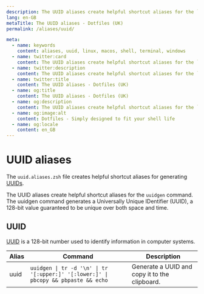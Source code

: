```yaml
---
description: The UUID aliases create helpful shortcut aliases for the `uuidgen` command. The uuidgen command generates a Universally Unique IDentifier (UUID), a 128-bit value guaranteed to be unique over both space and time.
lang: en-GB
metaTitle: The UUID aliases - Dotfiles (UK)
permalink: /aliases/uuid/

meta:
  - name: keywords
    content: aliases, uuid, linux, macos, shell, terminal, windows
  - name: twitter:card
    content: The UUID aliases create helpful shortcut aliases for the `uuidgen` command. The uuidgen command generates a Universally Unique IDentifier (UUID), a 128-bit value guaranteed to be unique over both space and time.
  - name: twitter:description
    content: The UUID aliases create helpful shortcut aliases for the `uuidgen` command. The uuidgen command generates a Universally Unique IDentifier (UUID), a 128-bit value guaranteed to be unique over both space and time.
  - name: twitter:title
    content: The UUID aliases - Dotfiles (UK)
  - name: og:title
    content: The UUID aliases - Dotfiles (UK)
  - name: og:description
    content: The UUID aliases create helpful shortcut aliases for the `uuidgen` command. The uuidgen command generates a Universally Unique IDentifier (UUID), a 128-bit value guaranteed to be unique over both space and time.
  - name: og:image:alt
    content: Dotfiles - Simply designed to fit your shell life
  - name: og:locale
    content: en_GB
---
```


# UUID aliases

The `uuid.aliases.zsh` file creates helpful shortcut aliases for generating
[UUIDs](https://en.wikipedia.org/wiki/Universally_unique_identifier).

The UUID aliases create helpful shortcut aliases for the `uuidgen` command.
The uuidgen command generates a Universally Unique IDentifier (UUID), a
128-bit value guaranteed to be unique over both space and time.

## UUID

[UUID](https://en.wikipedia.org/wiki/Universally_unique_identifier) is a 128-bit
number used to identify information in computer systems.

| Alias | Command                                                                            | Description                                   |
| ----- | ---------------------------------------------------------------------------------- | --------------------------------------------- |
| uuid  | `uuidgen \| tr -d '\n' \| tr '[:upper:]' '[:lower:]' \| pbcopy && pbpaste && echo` | Generate a UUID and copy it to the clipboard. |
